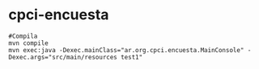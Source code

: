 # cpci-encuesta

```
#Compila
mvn compile
mvn exec:java -Dexec.mainClass="ar.org.cpci.encuesta.MainConsole" -Dexec.args="src/main/resources test1"
```
